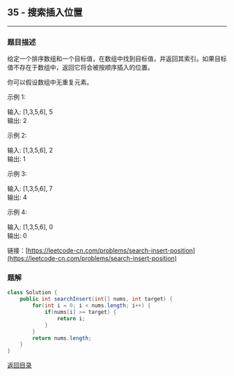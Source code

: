 ## **35 - 搜索插入位置**
-----------------

### **题目描述**
给定一个排序数组和一个目标值，在数组中找到目标值，并返回其索引。如果目标值不存在于数组中，返回它将会被按顺序插入的位置。

你可以假设数组中无重复元素。

示例 1:

输入: [1,3,5,6], 5  
输出: 2  

示例 2:

输入: [1,3,5,6], 2  
输出: 1  

示例 3:

输入: [1,3,5,6], 7  
输出: 4  

示例 4:

输入: [1,3,5,6], 0  
输出: 0  


链接：[https://leetcode-cn.com/problems/search-insert-position](https://leetcode-cn.com/problems/search-insert-position)




### **题解**
``` java
class Solution {
    public int searchInsert(int[] nums, int target) {
        for(int i = 0; i < nums.length; i++) {
            if(nums[i] >= target) {
                return i;
            }
        }
        return nums.length;
    }
}
```


[返回目录](https://maxwell-l.github.io/WriteSomething/something/leetcode)